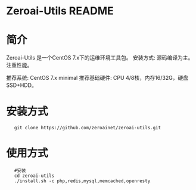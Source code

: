 Zeroai-Utils README
============

简介
===========

  Zeroai-Utils 是一个CentOS 7.x下的运维环境工具包。
  安装方式: 源码编译为主。
  注重性能。

  推荐系统: CentOS 7.x minimal
  推荐基础硬件: CPU 4/8核，内存16/32G，硬盘SSD+HDD。

安装方式
=======
```shell
   git clone https://github.com/zeroainet/zeroai-utils.git
```

使用方式
=======
```shell
   #安装
   cd zeroai-utils
   ./install.sh -c php,redis,mysql,memcached,openresty
```